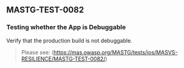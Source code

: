 ##  MASTG-TEST-0082

### Testing whether the App is Debuggable

Verify that the production build is not debuggable.

> Please see: (https://mas.owasp.org/MASTG/tests/ios/MASVS-RESILIENCE/MASTG-TEST-0082/)